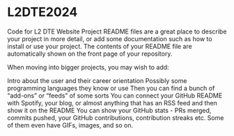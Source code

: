 # L2DTE2024
Code for L2 DTE Website Project
README files are a great place to describe your project in more detail, or add some documentation such as how to install or use your project. The contents of your README file are automatically shown on the front page of your repository.

When moving into bigger projects, you may wish to add:

Intro about the user and their career orientation
Possibly some programming languages they know or use
Then you can find a bunch of “add-ons” or “feeds” of some sorts
You can connect your GitHub README with Spotify, your blog, or almost anything that has an RSS feed and then show it on the README
You can show your GitHub stats - PRs merged, commits pushed, your GitHub contributions, contribution streaks etc.
Some of them even have GIFs, images, and so on.
